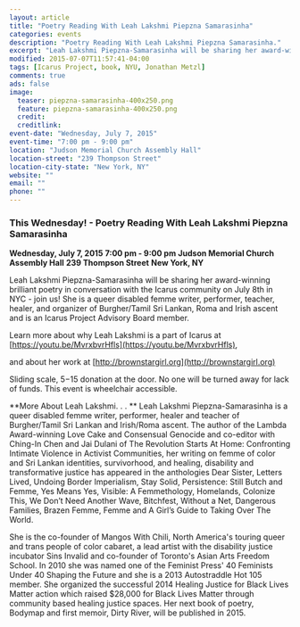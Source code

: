 ```yaml
---
layout: article
title: "Poetry Reading With Leah Lakshmi Piepzna Samarasinha"
categories: events
description: "Poetry Reading With Leah Lakshmi Piepzna Samarasinha."
excerpt: "Leah Lakshmi Piepzna-Samarasinha will be sharing her award-winning brilliant poetry in conversation with the Icarus community on July 8th in NYC - join us! She is a queer disabled femme writer, performer, teacher, healer, and organizer of Burgher/Tamil Sri Lankan, Roma and Irish ascent and is an Icarus Project Advisory Board member."
modified: 2015-07-07T11:57:41-04:00
tags: [Icarus Project, book, NYU, Jonathan Metzl]
comments: true
ads: false
image:
  teaser: piepzna-samarasinha-400x250.png
  feature: piepzna-samarasinha-400x250.png
  credit: 
  creditlink: 
event-date: "Wednesday, July 7, 2015"
event-time: "7:00 pm - 9:00 pm"
location: "Judson Memorial Church Assembly Hall"
location-street: "239 Thompson Street"
location-city-state: "New York, NY"
website: ""
email: ""
phone: ""
---
```

### This Wednesday! - Poetry Reading With Leah Lakshmi Piepzna Samarasinha

**Wednesday, July 7, 2015**
**7:00 pm - 9:00 pm**
**Judson Memorial Church Assembly Hall**
**239 Thompson Street**
**New York, NY**

Leah Lakshmi Piepzna-Samarasinha will be sharing her award-winning brilliant poetry in conversation with the Icarus community on July 8th in NYC - join us! She is a queer disabled femme writer, performer, teacher, healer, and organizer of Burgher/Tamil Sri Lankan, Roma and Irish ascent and is an Icarus Project Advisory Board member. 

Learn more about why Leah Lakshmi is a part of Icarus at [https://youtu.be/MvrxbvrHfls](https://youtu.be/MvrxbvrHfls), 

and about her work at [http://brownstargirl.org](http://brownstargirl.org)

Sliding scale, $5-$15 donation at the door. No one will be turned away for 
lack of funds. This event is wheelchair accessible.

**More About Leah Lakshmi. . . **
Leah Lakshmi Piepzna-Samarasinha is a queer disabled femme writer, 
performer, healer and teacher of Burgher/Tamil Sri Lankan and Irish/Roma ascent. The author of the Lambda Award-winning Love Cake and Consensual Genocide and co-editor with Ching-In Chen and Jai Dulani of The Revolution Starts At Home: Confronting Intimate Violence in Activist Communities, her writing on femme of color and Sri Lankan identities, survivorhood, and healing, disability and transformative justice has appeared in the anthologies Dear Sister, Letters Lived, Undoing Border Imperialism, Stay 
Solid, Persistence: Still Butch and Femme, Yes Means Yes, Visible: A Femmethology, Homelands, Colonize This, We Don’t Need Another Wave, Bitchfest, Without a Net, Dangerous Families, Brazen Femme, Femme and A Girl’s Guide to Taking Over The World. 

She is the co-founder of Mangos With Chili, North America's touring queer 
and trans people of color cabaret, a lead artist with the disability justice incubator Sins Invalid and co-founder of Toronto's Asian Arts Freedom School. In 2010 she was named one of the Feminist Press' 40 Feminists Under 40 Shaping the Future and she is a 2013 Autostraddle Hot 105 member. She organized the successful 2014 Healing Justice for Black Lives Matter action which raised $28,000 for Black Lives Matter through community based healing justice spaces. Her next book of poetry, Bodymap 
and first memoir, Dirty River, will be published in 2015.

